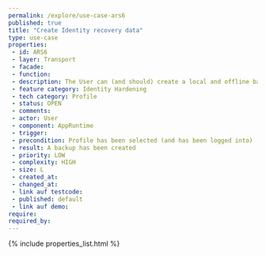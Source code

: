 ```yaml
---
permalink: /explore/use-case-ars6
published: true
title: "Create Identity recovery data"
type: use-case
properties:
 - id: ARS6
 - layer: Transport
 - facade: 
 - function: 
 - description: The User can (and should) create a local and offline backup of the selected Profile. The backup contains enough information to restore the complete Identity on a future Device and thus needs to be exported to the current Device in order to be shared, printed out or stored on a secure media. The backup contains very sensitive data and thus needs to be kept secret and securely stored. It should be explained to the User how the backup should be handled and that it only keeps private information about a single Profile.
 - feature category: Identity Hardening
 - tech category: Profile
 - status: OPEN
 - comments: 
 - actor: User
 - component: AppRuntime
 - trigger: 
 - precondition: Profile has been selected (and has been logged into)
 - result: A backup has been created
 - priority: LOW
 - complexity: HIGH
 - size: L
 - created_at: 
 - changed_at: 
 - link auf testcode: 
 - published: default
 - link auf demo: 
require:
required_by:
---
```

{% include properties_list.html %}
